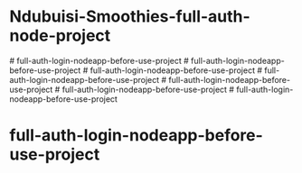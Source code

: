 # Ndubuisi-Smoothies-full-auth-node-project
#   f u l l - a u t h - l o g i n - n o d e a p p - b e f o r e - u s e - p r o j e c t  
 #   f u l l - a u t h - l o g i n - n o d e a p p - b e f o r e - u s e - p r o j e c t  
 #   f u l l - a u t h - l o g i n - n o d e a p p - b e f o r e - u s e - p r o j e c t  
 #   f u l l - a u t h - l o g i n - n o d e a p p - b e f o r e - u s e - p r o j e c t  
 #   f u l l - a u t h - l o g i n - n o d e a p p - b e f o r e - u s e - p r o j e c t  
 #   f u l l - a u t h - l o g i n - n o d e a p p - b e f o r e - u s e - p r o j e c t  
 # full-auth-login-nodeapp-before-use-project
# full-auth-login-nodeapp-before-use-project
